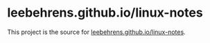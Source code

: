 # leebehrens.github.io/linux-notes

This project is the source for [leebehrens.github.io/linux-notes](https://leebehrens.github.io/linux-notes).
